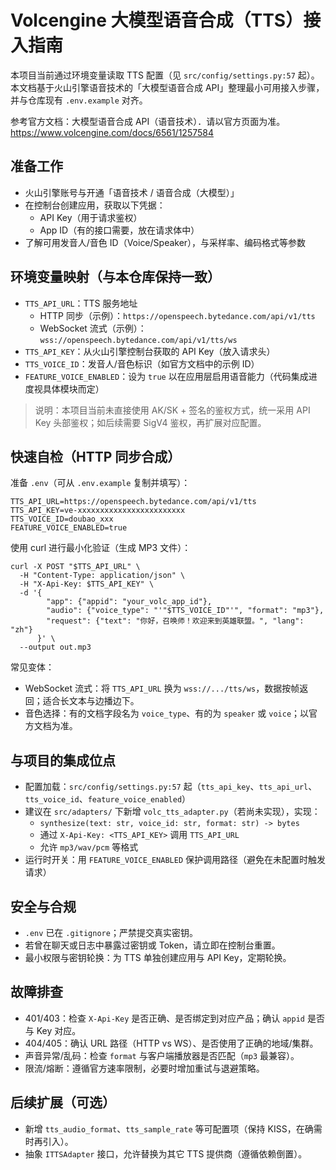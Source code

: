 # Volcengine 大模型语音合成（TTS）接入指南

本项目当前通过环境变量读取 TTS 配置（见 `src/config/settings.py:57` 起）。本文档基于火山引擎语音技术的「大模型语音合成 API」整理最小可用接入步骤，并与仓库现有 `.env.example` 对齐。

参考官方文档：大模型语音合成 API（语音技术）．请以官方页面为准。https://www.volcengine.com/docs/6561/1257584

## 准备工作
- 火山引擎账号与开通「语音技术 / 语音合成（大模型）」
- 在控制台创建应用，获取以下凭据：
  - API Key（用于请求鉴权）
  - App ID（有的接口需要，放在请求体中）
- 了解可用发音人/音色 ID（Voice/Speaker），与采样率、编码格式等参数

## 环境变量映射（与本仓库保持一致）
- `TTS_API_URL`：TTS 服务地址
  - HTTP 同步（示例）：`https://openspeech.bytedance.com/api/v1/tts`
  - WebSocket 流式（示例）：`wss://openspeech.bytedance.com/api/v1/tts/ws`
- `TTS_API_KEY`：从火山引擎控制台获取的 API Key（放入请求头）
- `TTS_VOICE_ID`：发音人/音色标识（如官方文档中的示例 ID）
- `FEATURE_VOICE_ENABLED`：设为 `true` 以在应用层启用语音能力（代码集成进度视具体模块而定）

> 说明：本项目当前未直接使用 AK/SK + 签名的鉴权方式，统一采用 API Key 头部鉴权；如后续需要 SigV4 鉴权，再扩展对应配置。

## 快速自检（HTTP 同步合成）
准备 `.env`（可从 `.env.example` 复制并填写）：

```
TTS_API_URL=https://openspeech.bytedance.com/api/v1/tts
TTS_API_KEY=ve-xxxxxxxxxxxxxxxxxxxxxxxx
TTS_VOICE_ID=doubao_xxx
FEATURE_VOICE_ENABLED=true
```

使用 curl 进行最小化验证（生成 MP3 文件）：

```
curl -X POST "$TTS_API_URL" \
  -H "Content-Type: application/json" \
  -H "X-Api-Key: $TTS_API_KEY" \
  -d '{
        "app": {"appid": "your_volc_app_id"},
        "audio": {"voice_type": "'"$TTS_VOICE_ID"'", "format": "mp3"},
        "request": {"text": "你好，召唤师！欢迎来到英雄联盟。", "lang": "zh"}
      }' \
  --output out.mp3
```

常见变体：
- WebSocket 流式：将 `TTS_API_URL` 换为 `wss://.../tts/ws`，数据按帧返回；适合长文本与边播边下。
- 音色选择：有的文档字段名为 `voice_type`、有的为 `speaker` 或 `voice`；以官方文档为准。

## 与项目的集成位点
- 配置加载：`src/config/settings.py:57` 起（`tts_api_key`、`tts_api_url`、`tts_voice_id`、`feature_voice_enabled`）
- 建议在 `src/adapters/` 下新增 `volc_tts_adapter.py`（若尚未实现），实现：
  - `synthesize(text: str, voice_id: str, format: str) -> bytes`
  - 通过 `X-Api-Key: <TTS_API_KEY>` 调用 `TTS_API_URL`
  - 允许 `mp3/wav/pcm` 等格式
- 运行时开关：用 `FEATURE_VOICE_ENABLED` 保护调用路径（避免在未配置时触发请求）

## 安全与合规
- `.env` 已在 `.gitignore`；严禁提交真实密钥。
- 若曾在聊天或日志中暴露过密钥或 Token，请立即在控制台重置。
- 最小权限与密钥轮换：为 TTS 单独创建应用与 API Key，定期轮换。

## 故障排查
- 401/403：检查 `X-Api-Key` 是否正确、是否绑定到对应产品；确认 `appid` 是否与 Key 对应。
- 404/405：确认 URL 路径（HTTP vs WS）、是否使用了正确的地域/集群。
- 声音异常/乱码：检查 `format` 与客户端播放器是否匹配（`mp3` 最兼容）。
- 限流/熔断：遵循官方速率限制，必要时增加重试与退避策略。

## 后续扩展（可选）
- 新增 `tts_audio_format`、`tts_sample_rate` 等可配置项（保持 KISS，在确需时再引入）。
- 抽象 `ITTSAdapter` 接口，允许替换为其它 TTS 提供商（遵循依赖倒置）。
